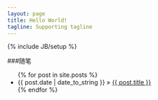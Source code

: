 ```yaml
---
layout: page
title: Hello World!
tagline: Supporting tagline
---
```

{% include JB/setup %}



###随笔 

<ul class="posts">
  {% for post in site.posts %}
    <li><span>{{ post.date | date_to_string }}</span> &raquo; <a href="{{ BASE_PATH }}{{ post.url }}">{{ post.title }}</a></li>
  {% endfor %}
</ul>



